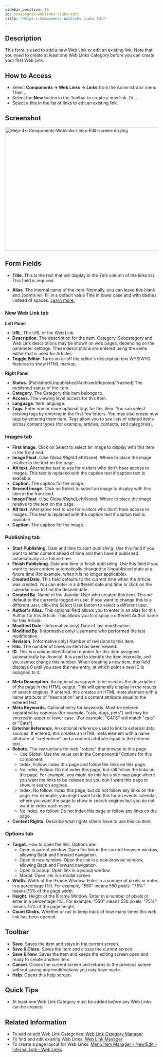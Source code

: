 ```yaml
---
sidebar_position: 16
id: components-weblinks-links-edit
title: "Help4.x:Components Weblinks Links Edit"
---
```

## Description

This form is used to add a new Web Link or edit an existing link. Note
that you need to create at least one Web Links Category before you can
create your first Web Link.

## How to Access

- Select **Components **→** Web Links **→** Links** from the
  Administrator menu. Then...
- Select the **New** button in the Toolbar to create a new link. Or...
- Select a title in the list of links to edit an existing link.

## Screenshot

<img
src="https://docs.joomla.org/images/thumb/b/bb/Help-4x-Components-Weblinks-Links-Edit-screen-en.png/800px-Help-4x-Components-Weblinks-Links-Edit-screen-en.png"
decoding="async"
srcset="https://docs.joomla.org/images/b/bb/Help-4x-Components-Weblinks-Links-Edit-screen-en.png 1.5x"
data-file-width="1000" data-file-height="508" width="800" height="406"
alt="Help-4x-Components-Weblinks-Links-Edit-screen-en.png" />

## Form Fields

- **Title.** This is the text that will display in the *Title* column of
  the links list. This field is required.

<!-- -->

- **Alias**. The internal name of the item. Normally, you can leave this
  blank and Joomla will fill in a default value Title in lower case and
  with dashes instead of spaces. [Learn
  more.](https://docs.joomla.org/Alias/en "Special:MyLanguage/Alias/en")

### New Web Link tab

**Left Panel**

- **URL.** The URL of the Web Link.
- **Description.** The description for the item. Category, Subcategory
  and Web Link descriptions may be shown on web pages, depending on the
  parameter settings. These descriptions are entered using the same
  editor that is used for Articles.
- **Toggle Editor.** Turns on or off the editor's description box
  WYSIWYG features to show HTML markup.

**Right Panel**

- **Status.** (Published/Unpublished/Archived/Repoted/Trashed) The
  published status of the item.
- **Category.** The Category this item belongs to.
- **Access.** The viewing level access for this item.
- **Language.** Item language.
- **Tags.** Enter one or more optional tags for this item. You can
  select existing tags by entering in the first few letters. You may
  also create new tags by entering them here. Tags allow you to see
  lists of related items across content types (for example, articles,
  contacts, and categories).

### Images tab

- **First Image.** Click on Select to select an image to display with
  this item in the front end.
- **Image Float.** (Use Global/Right/Left/None). Where to place the
  image relative to the text on the page.
- **Alt text.** Alternative text to use for visitors who don't have
  access to images. This text is replaced with the caption text if
  caption text is available.
- **Caption.** The caption for the image.
- **Second Image.** Click on Select to select an image to display with
  this item in the front end.
- **Image Float.** (Use Global/Right/Left/None). Where to place the
  image relative to the text on the page.
- **Alt text.** Alternative text to use for visitors who don't have
  access to images. This text is replaced with the caption text if
  caption text is available.
- **Caption.** The caption for the image.

### Publishing tab

- **Start Publishing.** Date and time to start publishing. Use this
  field if you want to enter content ahead of time and then have it
  published automatically at a future time.
- **Finish Publishing.** Date and time to finish publishing. Use this
  field if you want to have content automatically changed to Unpublished
  state at a future time (for example, when it is no longer applicable).
- **Created Date.** This field defaults to the current time when the
  Article was created. You can enter in a different date and time or
  click on the calendar icon to find the desired date.
- **Created By.** Name of the Joomla! User who created this item. This
  will default to the currently logged-in user. If you want to change
  this to a different user, click the Select User button to select a
  different user.
- **Author's Alias.** This optional field allows you to enter in an
  alias for this Author for this Article. This allows you to display a
  different Author name for this Article.
- **Modified Date.** (Informative only) Date of last modification.
- **Modified By.** (Informative only) Username who performed the last
  modification.
- **Revision.** (Informative only) Number of revisions to this item.
- **Hits.** The number of times an item has been viewed.
- **ID.** This is a unique identification number for this item assigned
  automatically by Joomla!. It is used to identify the item internally,
  and you cannot change this number. When creating a new item, this
  field displays 0 until you save the new entry, at which point a new ID
  is assigned to it.

<!-- -->

- **Meta Description.** An optional paragraph to be used as the
  description of the page in the HTML output. This will generally
  display in the results of search engines. If entered, this creates an
  HTML meta element with a name attribute of "description" and a content
  attribute equal to the entered text.
- **Meta Keywords.** Optional entry for keywords. Must be entered
  separated by commas (for example, "cats, dogs, pets") and may be
  entered in upper or lower case. (For example, "CATS" will match "cats"
  or "Cats").
- **External Reference.** An optional reference used to link to external
  data sources. If entered, this creates an HTML meta element with a
  name attribute of "xreference" and a content attribute equal to the
  entered text.
- **Robots.** The instructions for web "robots" that browse to this
  page.
  - Use Global: Use the value set in the Componentâ†’Options for this
    component.
  - Index, Follow: Index this page and follow the links on this page.
  - No index, Follow: Do not index this page, but still follow the links
    on the page. For example, you might do this for a site map page
    where you want the links to be indexed but you don't want this page
    to show in search engines.
  - Index, No follow: Index this page, but do not follow any links on
    the page. For example, you might want to do this for an events
    calendar, where you want the page to show in search engines but you
    do not want to index each event.
  - No index, no follow: Do not index this page or follow any links on
    the page.
- **Content Rights.** Describe what rights others have to use this
  content.

### Options tab

- **Target.** How to open the link. Options are:
  - Open in parent window. Open the link in the current browser window,
    allowing Back and Forward navigation.
  - Open in new window. Open the link in a new browser window, allowing
    Back and Forward navigation.
  - Open in popup. Open link in a popup window.
  - Modal. Open link in a modal screen.
- **Width.** Width of the IFrame Window. Enter in a number of pixels or
  enter in a percentage (%). For example, "550" means 550 pixels. "75%"
  means 75% of the page width.
- **Height.** Height of the IFrame Window. Enter in a number of pixels
  or enter in a percentage (%). For example, "550" means 550 pixels.
  "75%" means 75% of the page height.
- **Count Clicks.** Whether or not to keep track of how many times this
  web link has been opened.

## Toolbar

- **Save**. Saves the item and stays in the current screen.
- **Save & Close**. Saves the item and closes the current screen.
- **Save & New**. Saves the item and keeps the editing screen open and
  ready to create another item.
- **Cancel**. Closes the current screen and returns to the previous
  screen without saving any modifications you may have made.
- **Help**. Opens this help screen.

## Quick Tips

- At least one Web Link Category must be added *before* any Web Links
  can be created.

## Related Information

- To add or edit Web Link Categories: [Web Link Category
  Manager](https://docs.joomla.org/Help4.x:Components_Weblinks_Categories "Special:MyLanguage/Help4.x:Components Weblinks Categories")
- To find and edit existing Web Links: [Web Link
  Manager](https://docs.joomla.org/Help4.x:Components_Weblinks_Links "Special:MyLanguage/Help4.x:Components Weblinks Links")
- To create a page layout for Web Links: [Menu Item Manager - New/Edit -
  Internal Link - Web
  Links](https://docs.joomla.org/Help4.x:Menus_Menu_Item_Manager_Edit#Internal_Link_-_Web_Links "Special:MyLanguage/Help4.x:Menus Menu Item Manager Edit")
